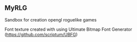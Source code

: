 MyRLG
-----

Sandbox for creation opengl roguelike games 

Font texture created with using Ultimate Bitmap Font Generator (https://github.com/scriptum/UBFG)